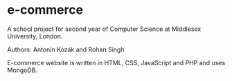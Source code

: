 # e-commerce

A school project for second year of Computer Science at Middlesex University, London.

Authors: Antonín Kozák and Rohan Singh

E-commerce website is written in HTML, CSS, JavaScript and PHP and uses MongoDB.
